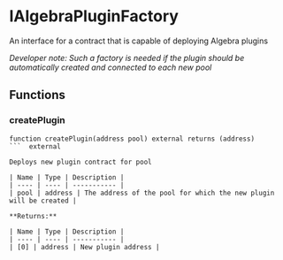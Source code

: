 

# IAlgebraPluginFactory


An interface for a contract that is capable of deploying Algebra plugins



*Developer note: Such a factory is needed if the plugin should be automatically created and connected to each new pool*


## Functions
### createPlugin


```solidity
function createPlugin(address pool) external returns (address)
```  external

Deploys new plugin contract for pool

| Name | Type | Description |
| ---- | ---- | ----------- |
| pool | address | The address of the pool for which the new plugin will be created |

**Returns:**

| Name | Type | Description |
| ---- | ---- | ----------- |
| [0] | address | New plugin address |

